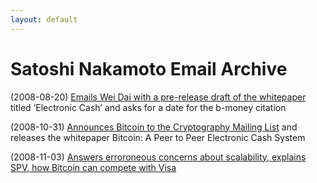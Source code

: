 ```yaml
---
layout: default
---
```


# Satoshi Nakamoto Email Archive

(2008-08-20) [Emails Wei Dai with a pre-release draft of the whitepaper](/) titled ‘Electronic Cash’ and asks for a date for the b-money citation 

(2008-10-31) [Announces Bitcoin to the Cryptography Mailing List](/) and releases the whitepaper Bitcoin: A Peer to Peer Electronic Cash System

(2008-11-03) [Answers erroroneous concerns about scalability, explains SPV, how Bitcoin can compete with Visa](/)
